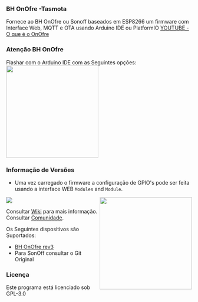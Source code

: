 ### BH OnOfre -Tasmota

Fornece ao BH OnOfre ou Sonoff baseados em ESP8266 um firmware com Interface Web, MQTT e OTA usando Arduino IDE ou PlatformIO
[YOUTUBE - O que é o OnOfre](https://youtu.be/OZenBfHWtak)
### Atenção BH OnOfre

Flashar com o Arduino IDE com as Seguintes opções:
<br>
<img src="https://lh3.googleusercontent.com/1D4MX6Chg6HYpotD4_P3lpTCpwNwIEr1wtMsXeFZC7-QQwHTO_8-kngoJAhQjW7amcUG9b91o3M3pWhHpFQoDIid5NMMuPQ5cXthHs5SGvrf553h8I27NSjw5anjMmWEkty7r9zEuko8rjJe8Cupzv1WZh9vbGTlJHlC0U3lpT72eBDFS3S85yVn7WYmL_tTz-PJCOJEyFP5KxnXuOvLKq_byC5dA_JwCsxkg7ytcHZ1VLgf7Z_ESC1ghGWYUEx3AS6AdQP5745ctidPmVPnbIzIUaFP2w2DGDCLXUlQ-7y8G1jotMThUSEDZXm6pPpaXIO2EvkLvLk2Fmf8X29Hm4DmstECL8MLAUNdfdP4HXCVLnY_RsRUk1kGQ1HuhIakj07KD-tySJZDthLg6_4YlLA3Ct-SNva8UM3O9Y42dXK6wBauqHsCld8j3RnPYcfNvj3zTj0PZcbo8xOnNchum2PnuVktSrTlkFGH2pXEp2X8v5gHXPuDQkdX4V6hvCdGz7hXO5Nf_5IDgZeaicNJyo6z0_FV32VPG076hyjQ4DS0yiYk3QmEs4q0wIKSQsQAxA9jVR4pubM7pkVs-FirDPagAEOger4PaFTtaQo=w666-h526-no" width="250" align="center" />



### Informação de Versões

- Uma vez carregado o firmware a configuração de GPIO's pode ser feita usando a interface WEB ```Modules``` and ```Module```.

<img src="http://www.bhonofre.pt/javax.faces.resource/images/onofre.png.xhtml?ln=apollo-layout" width="250" align="right" />

<img src="http://www.bhonofre.pt/javax.faces.resource/images/onofre/OnOfre_Rev3_pinout.png.xhtml?ln=apollo-layout"  align="center" />

Consultar [Wiki](https://github.com/arendst/Sonoff-Tasmota/wiki) para mais informação.<br />
Consultar [Comunidade](https://groups.google.com/d/forum/sonoffusers).

Os Seguintes dispositivos são Suportados:
- [BH OnOfre rev3](http://www.bhonofre.pt)
- Para SonOff consultar o Git Original

### Licença

Este programa está licenciado sob GPL-3.0
